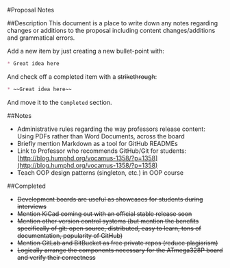 #Proposal Notes

##Description
This document is a place to write down any notes regarding changes or additions to the proposal including content changes/additions and grammatical errors.

Add a new item by just creating a new bullet-point with:
```markdown
* Great idea here
```

And check off a completed item with a ~~strikethrough~~:
```markdown
* ~~Great idea here~~
```
And move it to the `Completed` section.

##Notes
* Administrative rules regarding the way professors release content: Using PDFs rather than Word Documents, across the board
* Briefly mention Markdown as a tool for GitHub READMEs
* Link to Professor who recommends GitHub/Git for students: [http://blog.humphd.org/vocamus-1358/?p=1358](http://blog.humphd.org/vocamus-1358/?p=1358)
* Teach OOP design patterns (singleton, etc.) in OOP course

##Completed
* ~~Development boards are useful as showcases for students during interviews~~
* ~~Mention KiCad coming out with an official stable release soon~~
* ~~Mention other version control systems (but mention the benefits specifically of git: open source, distributed, easy to learn, tons of documentation, popularity of GitHub)~~
* ~~Mention GitLab and BitBucket as free private repos (reduce plagiarism)~~
* ~~Logically arrange the components necessary for the ATmega328P board and verify their correctness~~
